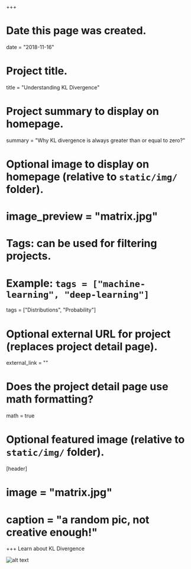 +++
# Date this page was created.
date = "2018-11-16"

# Project title.
title = "Understanding KL Divergence"

# Project summary to display on homepage.
summary = "Why KL divergence is always greater than or equal to zero?"

# Optional image to display on homepage (relative to `static/img/` folder).
# image_preview = "matrix.jpg"

# Tags: can be used for filtering projects.
# Example: `tags = ["machine-learning", "deep-learning"]`
tags = ["Distributions", "Probability"]

# Optional external URL for project (replaces project detail page).
external_link = ""

# Does the project detail page use math formatting?
math = true

# Optional featured image (relative to `static/img/` folder).
[header]
# image = "matrix.jpg"
# caption = "a random pic, not creative enough!"

+++
Learn about KL Divergence

![alt text](https://github.com/ksivasan/academic-kickstart/tree/master/static/img/KL_Divergence.png "KL")
